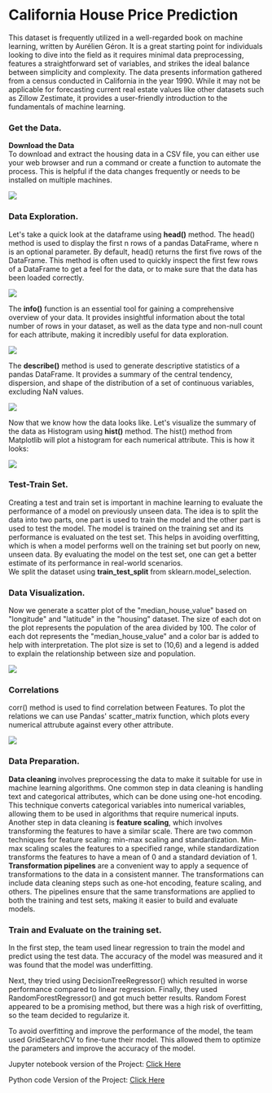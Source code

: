 # **California House Price Prediction**
This dataset is frequently utilized in a well-regarded book on machine learning, written by Aurélien Géron. It is a great starting point for individuals looking to dive into the field as it requires minimal data preprocessing, features a straightforward set of variables, and strikes the ideal balance between simplicity and complexity.
The data presents information gathered from a census conducted in California in the year 1990. While it may not be applicable for forecasting current real estate values like other datasets such as Zillow Zestimate, it provides a user-friendly introduction to the fundamentals of machine learning.
### Get the Data.
**Download the Data**
<br>
To download and extract the housing data in a CSV file, you can either use your web browser and run a command or create a function to automate the process. This is helpful if the data changes frequently or needs to be installed on multiple machines.


<img src="https://github.com/SumitxThokar/California-House-Price-Prediction/blob/main/img/fetch.jpg">

### Data Exploration.
Let's take a quick look at the dataframe using **head()** method. The head() method is used to display the first n rows of a pandas DataFrame, where n is an optional parameter. By default, head() returns the first five rows of the DataFrame. This method is often used to quickly inspect the first few rows of a DataFrame to get a feel for the data, or to make sure that the data has been loaded correctly.


<img src="https://github.com/SumitxThokar/California-House-Price-Prediction/blob/main/img/quicklook.jpg">


The **info()** function is an essential tool for gaining a comprehensive overview of your data. It provides insightful information about the total number of rows in your dataset, as well as the data type and non-null count for each attribute, making it incredibly useful for data exploration.

<img src="https://github.com/SumitxThokar/California-House-Price-Prediction/blob/main/img/img3.jpg">

The **describe()** method is used to generate descriptive statistics of a pandas DataFrame. It provides a summary of the central tendency, dispersion, and shape of the distribution of a set of continuous variables, excluding NaN values.

<img src="https://github.com/SumitxThokar/California-House-Price-Prediction/blob/main/img/img5.jpg">

Now that we know how the data looks like. Let's visualize the summary of the data as Histogram using **hist()** method. The hist() method from Matplotlib will plot a histogram for each numerical attribute.
This is how it looks: <br>

<img src="https://github.com/SumitxThokar/California-House-Price-Prediction/blob/main/img/img6.jpg">

### Test-Train Set.
Creating a test and train set is important in machine learning to evaluate the performance of a model on previously unseen data. The idea is to split the data into two parts, one part is used to train the model and the other part is used to test the model. The model is trained on the training set and its performance is evaluated on the test set. This helps in avoiding overfitting, which is when a model performs well on the training set but poorly on new, unseen data. By evaluating the model on the test set, one can get a better estimate of its performance in real-world scenarios.
<br>
We split the dataset using **train_test_split** from sklearn.model_selection.


### Data Visualization.
Now we generate a scatter plot of the "median_house_value" based on "longitude" and "latitude" in the "housing" dataset. The size of each dot on the plot represents the population of the area divided by 100. The color of each dot represents the "median_house_value" and a color bar is added to help with interpretation. The plot size is set to (10,6) and a legend is added to explain the relationship between size and population.


<img src="https://github.com/SumitxThokar/California-House-Price-Prediction/blob/main/img/img7.jpg">


### Correlations

corr() method is used to find correlation between Features. To plot the relations we can use Pandas' scatter_matrix function, which plots every numerical attrubute against every other attribute.


<img src="https://github.com/SumitxThokar/California-House-Price-Prediction/blob/main/img/img8.jpg">


### Data Preparation.
**Data cleaning** involves preprocessing the data to make it suitable for use in machine learning algorithms. One common step in data cleaning is handling text and categorical attributes, which can be done using one-hot encoding. This technique converts categorical variables into numerical variables, allowing them to be used in algorithms that require numerical inputs.
<br>
Another step in data cleaning is **feature scaling**, which involves transforming the features to have a similar scale. There are two common techniques for feature scaling: min-max scaling and standardization. Min-max scaling scales the features to a specified range, while standardization transforms the features to have a mean of 0 and a standard deviation of 1.
<br>
**Transformation pipelines** are a convenient way to apply a sequence of transformations to the data in a consistent manner. The transformations can include data cleaning steps such as one-hot encoding, feature scaling, and others. The pipelines ensure that the same transformations are applied to both the training and test sets, making it easier to build and evaluate models.

### Train and Evaluate on the training set.
In the first step, the team used linear regression to train the model and predict using the test data. The accuracy of the model was measured and it was found that the model was underfitting.

Next, they tried using DecisionTreeRegressor() which resulted in worse performance compared to linear regression. Finally, they used RandomForestRegressor() and got much better results. Random Forest appeared to be a promising method, but there was a high risk of overfitting, so the team decided to regularize it.

To avoid overfitting and improve the performance of the model, the team used GridSearchCV to fine-tune their model. This allowed them to optimize the parameters and improve the accuracy of the model.


Jupyter notebook version of the Project: [Click Here](https://github.com/SumitxThokar/California-House-Price-Prediction/blob/main/File/ML_01_California_house_pred.ipynb)


Python code Version of the Project: [Click Here](https://github.com/SumitxThokar/California-House-Price-Prediction/blob/main/File/ML_01_California_house_pred.py)
